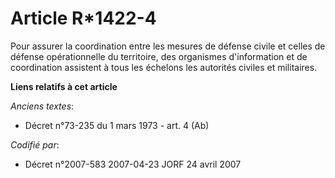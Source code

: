 # Article R*1422-4

Pour assurer la coordination entre les mesures de défense civile et celles de défense opérationnelle du territoire, des
organismes d'information et de coordination assistent à tous les échelons les autorités civiles et militaires.

**Liens relatifs à cet article**

_Anciens textes_:

  - Décret n°73-235 du 1 mars 1973 - art. 4 (Ab)

_Codifié par_:

  - Décret n°2007-583 2007-04-23 JORF 24 avril 2007
